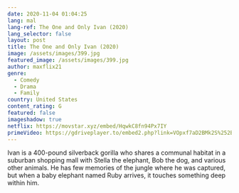 ```yaml
---
date: 2020-11-04 01:04:25
lang: mal
lang-ref: The One and Only Ivan (2020)
lang_selector: false
layout: post
title: The One and Only Ivan (2020)
image: /assets/images/399.jpg
featured_image: /assets/images/399.jpg
author: maxflix21
genre:
  - Comedy
  - Drama
  - Family
country: United States
content_rating: G
featured: false
imageshadow: true
netflix: https://movstar.xyz/embed/HqwkC8fn94Px7IY
primeVideo: https://gdriveplayer.to/embed2.php?link=VOpxf7aD2BMk2S%252BF8ZYnvwaJ83w9bL2c6bZ1c%252F7HVfg1aYN8elB0j98Ya5L1ZLcly1msJ7Ft%252BMbPqBxY5KnrpKjEBgq7jZo22AtoiyCACBEr%252FPxLN%252BNol%252F5eoM9y3sUebZzKxTGPN8R8JExWvXAeTmaTcQ1VWcG0EeDjoWnxggvz%252FwOKQXK3PQN%252BkfS3laq6E%253D
---
```

Ivan is a 400-pound silverback gorilla who shares a communal habitat in a suburban shopping mall with Stella the elephant, Bob the dog, and various other animals. He has few memories of the jungle where he was captured, but when a baby elephant named Ruby arrives, it touches something deep within him.